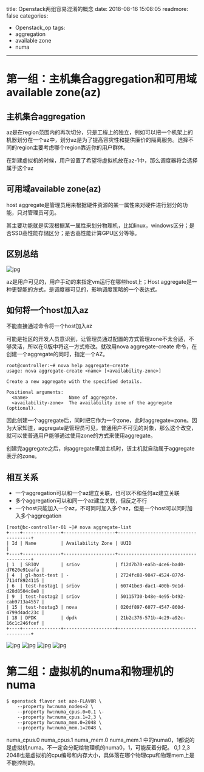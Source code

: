 title: Openstack两组容易混淆的概念
date: 2018-08-16 15:08:05
readmore: false
categories:
- Openstack_op
tags:
- aggregation
- available zone
- numa
---

# 第一组：主机集合aggregation和可用域available zone(az)

## 主机集合aggregation

az是在region范围内的再次切分，只是工程上的独立，例如可以把一个机架上的机器划分在一个az中，划分az是为了提高容灾性和提供廉价的隔离服务。选择不同的region主要考虑哪个region靠近你的用户群体。

在新建虚拟机的时候，用户设置了希望将虚拟机放在az-1中，那么调度器将会选择属于这个az

## 可用域available zone(az)

host aggregate是管理员用来根据硬件资源的某一属性来对硬件进行划分的功能，只对管理员可见。

其主要功能就是实现根据某一属性来划分物理机，比如linux，windows区分；是否SSD高性能存储区分；是否高性能计算GPU区分等等。

## 区别总结

![jpg](/images/2concepts/5.jpg)

az是用户可见的，用户手动的来指定vm运行在哪些host上；Host aggregate是一种更智能的方式，是调度器可见的，影响调度策略的一个表达式。

## 如何将一个host加入az

不能直接通过命令将一个host加入az

<!-- more -->

可能是社区的开发人员意识到，让管理员通过配置的方式管理zone不太合适，不够灵活，所以在G版中将这一方式修改。就改用nova  aggregate-create 命令，在创建一个aggregate的同时，指定一个AZ。

    root@controller:~# nova help aggregate-create  
    usage: nova aggregate-create <name> [<availability-zone>]  
      
    Create a new aggregate with the specified details.  
      
    Positional arguments:  
      <name>               Name of aggregate.  
      <availability-zone>  The availability zone of the aggregate (optional).  

因此创建一个aggregate后，同时把它作为一个zone，此时aggregate=zone。因为大家知道，aggregate是管理员可见，普通用户不可见的对象，那么这个改变，就可以使普通用户能够通过使用zone的方式来使用aggregate。

创建完aggregate之后，向aggregate里加主机时，该主机就自动属于aggregate表示的zone。

## 相互关系

* 一个aggregation可以和一个az建立关联，也可以不和任何az建立关联
* 多个aggregation可以和同一个az建立关联，但反之不行
* 一个host只能加入一个az，不可同时加入多个az，但是一个host可以同时加入多个aggregation

```
[root@bc-controller-01 ~]# nova aggregate-list
+----+--------------+-------------------+--------------------------------------+
| Id | Name         | Availability Zone | UUID                                 |
+----+--------------+-------------------+--------------------------------------+
| 1  | SRIOV        | sriov             | f12d7b70-ea5b-4ce6-bad0-d7620e91eafa |
| 4  | gl-host-test | -                 | 2724fc88-9847-4524-877d-7114f8924115 |
| 6  | test-hostag1 | sriov             | 60741be3-dac1-400b-9e1d-d28d8504c8e8 |
| 9  | test-hostag2 | sriov             | 50115730-b48e-4e95-b492-cab9713a4557 |
| 15 | test-hostag3 | nova              | 020df897-6077-4547-860d-4799d4adc23c |
| 18 | DPDK         | dpdk              | 21b2c376-571b-4c29-a92c-16c1c246fcef |
+----+--------------+-------------------+--------------------------------------+
```

![jpg](/images/2concepts/1.png)
![jpg](/images/2concepts/2.png)
![jpg](/images/2concepts/3.png)
![jpg](/images/2concepts/4.png)

# 第二组：虚拟机的numa和物理机的numa

```
$ openstack flavor set aze-FLAVOR \
    --property hw:numa_nodes=2 \
    --property hw:numa_cpus.0=0,1 \-
    --property hw:numa_cpus.1=2,3 \
    --property hw:numa_mem.0=2048 \
    --property hw:numa_mem.1=2048 \
```

numa_cpus.0 numa_cpus.1 numa_mem.0 numa_mem.1 中的numa0，1都说的是虚拟机numa。不一定会分配给物理机的numa0，1，可能反着分配。
0,1 2,3 2048也是虚拟机的cpu编号和内存大小，具体落在哪个物理cpu和物理mem上是不能控制的。

